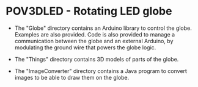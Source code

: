 POV3DLED - Rotating LED globe
========

* The "Globe" directory contains an Arduino library to control the globe.
Examples are also provided. Code is also provided to manage a communication
between the globe and an external Arduino, by modulating the ground wire that
powers the globe logic.

* The "Things" directory contains 3D models of parts of the globe.

* The "ImageConverter" directory contains a Java program to convert
images to be able to draw them on the globe.